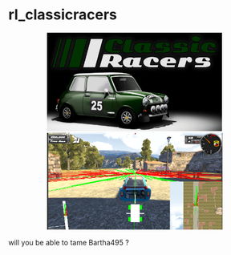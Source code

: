 # rl_classicracers

<p align="center">
  <img src="./png/Capture_000.PNG" width="350" title="Vision Reelle">
  <img src="./png/Capture_001.PNG" width="350" alt="Classic Racers">
</p>

will you be able to tame Bartha495 ?
